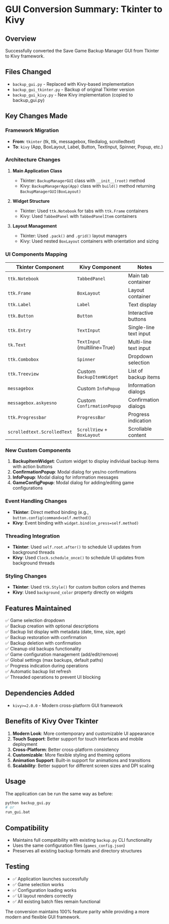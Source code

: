 # GUI Conversion Summary: Tkinter to Kivy

## Overview
Successfully converted the Save Game Backup Manager GUI from Tkinter to Kivy framework.

## Files Changed
- `backup_gui.py` - Replaced with Kivy-based implementation
- `backup_gui_tkinter.py` - Backup of original Tkinter version
- `backup_gui_kivy.py` - New Kivy implementation (copied to backup_gui.py)

## Key Changes Made

### Framework Migration
- **From**: `tkinter` (tk, ttk, messagebox, filedialog, scrolledtext)
- **To**: `kivy` (App, BoxLayout, Label, Button, TextInput, Spinner, Popup, etc.)

### Architecture Changes
1. **Main Application Class**
   - Tkinter: `BackupManagerGUI` class with `__init__(root)` method
   - Kivy: `BackupManagerApp(App)` class with `build()` method returning `BackupManagerGUI(BoxLayout)`

2. **Widget Structure**
   - Tkinter: Used `ttk.Notebook` for tabs with `ttk.Frame` containers
   - Kivy: Used `TabbedPanel` with `TabbedPanelItem` containers

3. **Layout Management**
   - Tkinter: Used `.pack()` and `.grid()` layout managers
   - Kivy: Used nested `BoxLayout` containers with orientation and sizing

### UI Components Mapping

| Tkinter Component | Kivy Component | Notes |
|------------------|----------------|-------|
| `ttk.Notebook` | `TabbedPanel` | Main tab container |
| `ttk.Frame` | `BoxLayout` | Layout container |
| `ttk.Label` | `Label` | Text display |
| `ttk.Button` | `Button` | Interactive buttons |
| `ttk.Entry` | `TextInput` | Single-line text input |
| `tk.Text` | `TextInput` (multiline=True) | Multi-line text input |
| `ttk.Combobox` | `Spinner` | Dropdown selection |
| `ttk.Treeview` | Custom `BackupItemWidget` | List of backup items |
| `messagebox` | Custom `InfoPopup` | Information dialogs |
| `messagebox.askyesno` | Custom `ConfirmationPopup` | Confirmation dialogs |
| `ttk.Progressbar` | `ProgressBar` | Progress indication |
| `scrolledtext.ScrolledText` | `ScrollView` + `BoxLayout` | Scrollable content |

### New Custom Components
1. **BackupItemWidget**: Custom widget to display individual backup items with action buttons
2. **ConfirmationPopup**: Modal dialog for yes/no confirmations
3. **InfoPopup**: Modal dialog for information messages
4. **GameConfigPopup**: Modal dialog for adding/editing game configurations

### Event Handling Changes
- **Tkinter**: Direct method binding (e.g., `button.config(command=self.method)`)
- **Kivy**: Event binding with `widget.bind(on_press=self.method)`

### Threading Integration
- **Tkinter**: Used `self.root.after()` to schedule UI updates from background threads
- **Kivy**: Used `Clock.schedule_once()` to schedule UI updates from background threads

### Styling Changes
- **Tkinter**: Used `ttk.Style()` for custom button colors and themes
- **Kivy**: Used `background_color` property directly on widgets

## Features Maintained
✅ Game selection dropdown  
✅ Backup creation with optional descriptions  
✅ Backup list display with metadata (date, time, size, age)  
✅ Backup restoration with confirmation  
✅ Backup deletion with confirmation  
✅ Cleanup old backups functionality  
✅ Game configuration management (add/edit/remove)  
✅ Global settings (max backups, default paths)  
✅ Progress indication during operations  
✅ Automatic backup list refresh  
✅ Threaded operations to prevent UI blocking  

## Dependencies Added
- `kivy>=2.0.0` - Modern cross-platform GUI framework

## Benefits of Kivy Over Tkinter
1. **Modern Look**: More contemporary and customizable UI appearance
2. **Touch Support**: Better support for touch interfaces and mobile deployment
3. **Cross-Platform**: Better cross-platform consistency
4. **Customizable**: More flexible styling and theming options
5. **Animation Support**: Built-in support for animations and transitions
6. **Scalability**: Better support for different screen sizes and DPI scaling

## Usage
The application can be run the same way as before:
```bash
python backup_gui.py
# or
run_gui.bat
```

## Compatibility
- Maintains full compatibility with existing `backup.py` CLI functionality
- Uses the same configuration files (`games_config.json`)
- Preserves all existing backup formats and directory structures

## Testing
- ✅ Application launches successfully
- ✅ Game selection works
- ✅ Configuration loading works
- ✅ UI layout renders correctly
- ✅ All existing batch files remain functional

The conversion maintains 100% feature parity while providing a more modern and flexible GUI framework.
